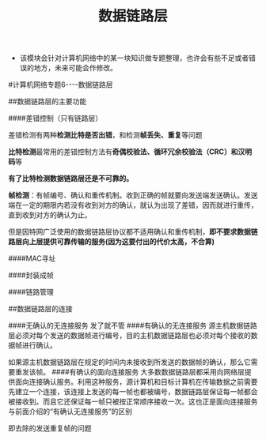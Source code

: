 ﻿---
layout: post
title:  "数据链路层"
data: 星期五, 20. 三月 2020 09:28上午 
categories: 计算机网络
tags: 专题
---
* 该模块会针对计算机网络中的某一块知识做专题整理，也许会有些不足或者错误的地方，未来可能会作修改。

#计算机网络专题6----数据链路层

##数据链路层的主要功能

####差错控制（只有链路层）

差错检测有两种**检测比特是否出错**，和检测**帧丢失、重复**等问题

**比特检测**最常用的差错控制方法有**奇偶校验法、循环冗余校验法（CRC）和汉明码**等

**有了比特检测数据链路层还是不可靠的。**

**帧检测**：有帧编号、确认和重传机制。收到正确的帧就要向发送端发送确认。发送端在一定的期限内若没有收到对方的确认，就认为出现了差错，因而就进行重传，直到收到对方的确认为止。  

但是因特网广泛使用的数据链路层协议都不适用确认和重传机制，**即不要求数据链路层向上层提供可靠传输的服务(因为这要付出的代价太高，不合算)**

####MAC寻址

####封装成帧

####链路管理


##数据链路层的连接

####无确认的无连接服务
发了就不管
####有确认的无连接服务
源主机数据链路层必须对每个发送的数据帧进行编号，目的主机数据链路层也必须对每个接收的数据帧进行确认。

如果源主机数据链路层在规定的时间内未接收到所发送的数据帧的确认，那么它需要重发该帧。 
####有确认的面向连接服务
大多数数据链路层都采用向网络层提供面向连接确认服务。利用这种服务，源计算机和目标计算机在传输数据之前需要先建立一个连接，该连接上发送的每一帧也都被编号，数据链路层保证每一帧都会被接收到。而且它还保证每一帧只被按正常顺序接收一次。这也正是面向连接服务与前面介绍的“有确认无连接服务”的区别

即去除的发送重复帧的问题














